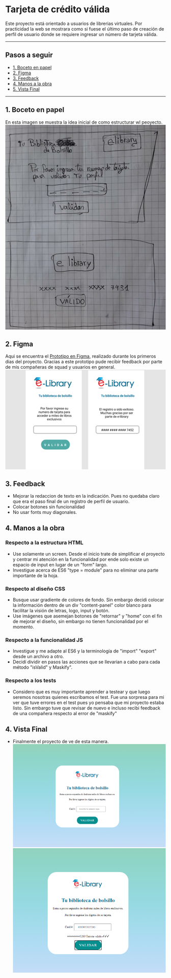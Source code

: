 # Tarjeta de crédito válida
Este proyecto está orientado a usuarios de librerias virtuales. Por practicidad  la web se mostrara como si fuese el último paso de creación de perfil de usuario donde se requiere ingresar un número de tarjeta válida.
***
## Pasos a seguir
                                                                                                                                           
                                                                                                                                                     
* [1. Boceto en papel ](#2-Boceto-en-papel)
* [2. Figma](#3-Figma)
* [3. Feedback](#5-Feedback)
* [4. Manos a la obra](#5-Manos-a-la=obra)
* [5. Vista Final](#4-Vista-Final)
***

## 1. Boceto en papel 

En esta imagen se muestra la idea inicial de como estructurar wl peoyecto.
![](boceto1.png)

## 2. Figma

Aqui se encuentra el [Prototipo en Figma](https://www.figma.com/file/FtlwH5Mi82PR6muP078gxd/Untitled?node-id=0%3A1), realizado durante los primeros dias del proyecto. Gracias a este prototipo pude recibir feedback por parte de mis compañeras de squad y usuarios en general.
![](figma.png)

## 3. Feedback
* Mejorar la redaccion de texto en la indicación. Pues no quedaba claro que era el paso final de un registro de perfil de usuario.
* Colocar botones sin funcionalidad
* No usar fonts muy diagonales.

## 4. Manos a la obra

###  Respecto a la estructura HTML
   * Use solamente un screen. Desde el inicio trate de simplificar el proyecto y centrar mi atención en la funcionalidad por ende solo existe un espacio de input  en lugar de un "form" largo.
   * Investigue acerca de ES6 "type = module" para no eliminar una parte importante de la hoja.
###  Respecto al diseño CSS
* Busque usar gradiente de colores de fondo. Sin embargo decidi colocar la información dentro de un div "content-panel" color blanco para facilitar la visión de letras, logo, input y botón.
* Use imágenes que asemejan botones  de "retornar" y "home" con el fin de mejorar el diseño, sin embargo no tienen funcionalidad por el momento. 
###  Respecto a la funcionalidad JS 
* Investigue y me adapte al ES6 y la terminología de "import" "export" desde un archivo a otro.  
* Decidí dividir en pasos las acciones que se llevarian a cabo para cada método "isValid" y Maskify". 

###  Respecto a los tests
* Considero que es muy importante aprender a testear y que luego seremos nosotras quienes escribamos el test. Fue una sorpresa para mi ver que tuve errores en el test pues yo pensaba que mi proyecto estaba listo. Sin embargo tuve que revisar de nuevo e incluso recibi feedback de una compañera respecto al error de "maskify"
## 4. Vista Final

* Finalmente el proyecto de ve de esta manera. 
![](web1.png)
![](web2.png)
